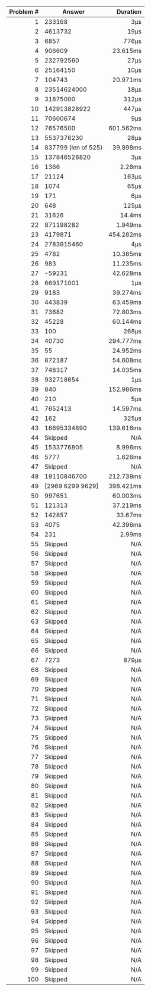 |Problem #|Answer|Duration|
|-:|-|-:|
|1|233168|3µs|
|2|4613732|19µs|
|3|6857|776µs|
|4|906609|23.615ms|
|5|232792560|27µs|
|6|25164150|10µs|
|7|104743|20.971ms|
|8|23514624000|18µs|
|9|31875000|312µs|
|10|142913828922|447µs|
|11|70600674|9µs|
|12|76576500|601.562ms|
|13|5537376230|28µs|
|14|837799 (len of 525)|39.898ms|
|15|137846528820|3µs|
|16|1366|2.28ms|
|17|21124|163µs|
|18|1074|65µs|
|19|171|6µs|
|20|648|125µs|
|21|31626|14.4ms|
|22|871198282|1.949ms|
|23|4179871|454.282ms|
|24|2783915460|4µs|
|25|4782|10.385ms|
|26|983|11.235ms|
|27|-59231|42.628ms|
|28|669171001|1µs|
|29|9183|39.274ms|
|30|443839|63.459ms|
|31|73682|72.803ms|
|32|45228|60.144ms|
|33|100|268µs|
|34|40730|294.777ms|
|35|55|24.952ms|
|36|872187|54.608ms|
|37|748317|14.035ms|
|38|932718654|1µs|
|39|840|152.986ms|
|40|210|5µs|
|41|7652413|14.597ms|
|42|162|325µs|
|43|16695334890|139.616ms|
|44|Skipped|N/A|
|45|1533776805|8.996ms|
|46|5777|1.626ms|
|47|Skipped|N/A|
|48|19110846700|212.739ms|
|49|[2969 6299 9629]|398.421ms|
|50|997651|60.003ms|
|51|121313|37.219ms|
|52|142857|33.67ms|
|53|4075|42.396ms|
|54|231|2.99ms|
|55|Skipped|N/A|
|56|Skipped|N/A|
|57|Skipped|N/A|
|58|Skipped|N/A|
|59|Skipped|N/A|
|60|Skipped|N/A|
|61|Skipped|N/A|
|62|Skipped|N/A|
|63|Skipped|N/A|
|64|Skipped|N/A|
|65|Skipped|N/A|
|66|Skipped|N/A|
|67|7273|879µs|
|68|Skipped|N/A|
|69|Skipped|N/A|
|70|Skipped|N/A|
|71|Skipped|N/A|
|72|Skipped|N/A|
|73|Skipped|N/A|
|74|Skipped|N/A|
|75|Skipped|N/A|
|76|Skipped|N/A|
|77|Skipped|N/A|
|78|Skipped|N/A|
|79|Skipped|N/A|
|80|Skipped|N/A|
|81|Skipped|N/A|
|82|Skipped|N/A|
|83|Skipped|N/A|
|84|Skipped|N/A|
|85|Skipped|N/A|
|86|Skipped|N/A|
|87|Skipped|N/A|
|88|Skipped|N/A|
|89|Skipped|N/A|
|90|Skipped|N/A|
|91|Skipped|N/A|
|92|Skipped|N/A|
|93|Skipped|N/A|
|94|Skipped|N/A|
|95|Skipped|N/A|
|96|Skipped|N/A|
|97|Skipped|N/A|
|98|Skipped|N/A|
|99|Skipped|N/A|
|100|Skipped|N/A|
